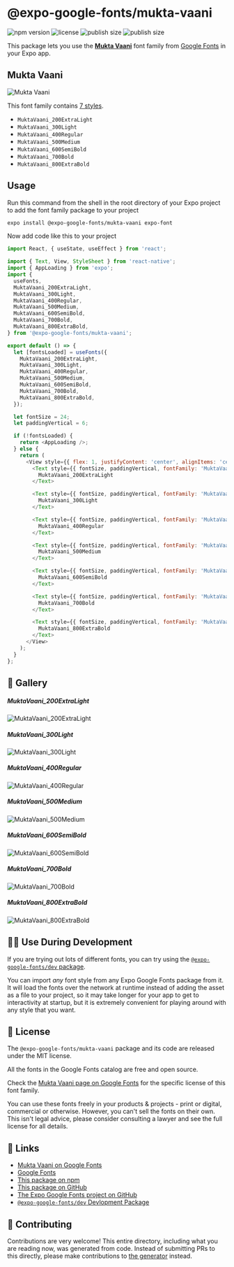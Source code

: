 # @expo-google-fonts/mukta-vaani

![npm version](https://flat.badgen.net/npm/v/@expo-google-fonts/mukta-vaani)
![license](https://flat.badgen.net/github/license/expo/google-fonts)
![publish size](https://flat.badgen.net/packagephobia/install/@expo-google-fonts/mukta-vaani)
![publish size](https://flat.badgen.net/packagephobia/publish/@expo-google-fonts/mukta-vaani)

This package lets you use the [**Mukta Vaani**](https://fonts.google.com/specimen/Mukta+Vaani) font family from [Google Fonts](https://fonts.google.com/) in your Expo app.

## Mukta Vaani

![Mukta Vaani](./font-family.png)

This font family contains [7 styles](#-gallery).

- `MuktaVaani_200ExtraLight`
- `MuktaVaani_300Light`
- `MuktaVaani_400Regular`
- `MuktaVaani_500Medium`
- `MuktaVaani_600SemiBold`
- `MuktaVaani_700Bold`
- `MuktaVaani_800ExtraBold`

## Usage

Run this command from the shell in the root directory of your Expo project to add the font family package to your project
```sh
expo install @expo-google-fonts/mukta-vaani expo-font
```

Now add code like this to your project
```js
import React, { useState, useEffect } from 'react';

import { Text, View, StyleSheet } from 'react-native';
import { AppLoading } from 'expo';
import {
  useFonts,
  MuktaVaani_200ExtraLight,
  MuktaVaani_300Light,
  MuktaVaani_400Regular,
  MuktaVaani_500Medium,
  MuktaVaani_600SemiBold,
  MuktaVaani_700Bold,
  MuktaVaani_800ExtraBold,
} from '@expo-google-fonts/mukta-vaani';

export default () => {
  let [fontsLoaded] = useFonts({
    MuktaVaani_200ExtraLight,
    MuktaVaani_300Light,
    MuktaVaani_400Regular,
    MuktaVaani_500Medium,
    MuktaVaani_600SemiBold,
    MuktaVaani_700Bold,
    MuktaVaani_800ExtraBold,
  });

  let fontSize = 24;
  let paddingVertical = 6;

  if (!fontsLoaded) {
    return <AppLoading />;
  } else {
    return (
      <View style={{ flex: 1, justifyContent: 'center', alignItems: 'center' }}>
        <Text style={{ fontSize, paddingVertical, fontFamily: 'MuktaVaani_200ExtraLight' }}>
          MuktaVaani_200ExtraLight
        </Text>

        <Text style={{ fontSize, paddingVertical, fontFamily: 'MuktaVaani_300Light' }}>
          MuktaVaani_300Light
        </Text>

        <Text style={{ fontSize, paddingVertical, fontFamily: 'MuktaVaani_400Regular' }}>
          MuktaVaani_400Regular
        </Text>

        <Text style={{ fontSize, paddingVertical, fontFamily: 'MuktaVaani_500Medium' }}>
          MuktaVaani_500Medium
        </Text>

        <Text style={{ fontSize, paddingVertical, fontFamily: 'MuktaVaani_600SemiBold' }}>
          MuktaVaani_600SemiBold
        </Text>

        <Text style={{ fontSize, paddingVertical, fontFamily: 'MuktaVaani_700Bold' }}>
          MuktaVaani_700Bold
        </Text>

        <Text style={{ fontSize, paddingVertical, fontFamily: 'MuktaVaani_800ExtraBold' }}>
          MuktaVaani_800ExtraBold
        </Text>
      </View>
    );
  }
};

```

## 🔡 Gallery

##### MuktaVaani_200ExtraLight
![MuktaVaani_200ExtraLight](./MuktaVaani_200ExtraLight.ttf.png)

##### MuktaVaani_300Light
![MuktaVaani_300Light](./MuktaVaani_300Light.ttf.png)

##### MuktaVaani_400Regular
![MuktaVaani_400Regular](./MuktaVaani_400Regular.ttf.png)

##### MuktaVaani_500Medium
![MuktaVaani_500Medium](./MuktaVaani_500Medium.ttf.png)

##### MuktaVaani_600SemiBold
![MuktaVaani_600SemiBold](./MuktaVaani_600SemiBold.ttf.png)

##### MuktaVaani_700Bold
![MuktaVaani_700Bold](./MuktaVaani_700Bold.ttf.png)

##### MuktaVaani_800ExtraBold
![MuktaVaani_800ExtraBold](./MuktaVaani_800ExtraBold.ttf.png)


## 👩‍💻 Use During Development

If you are trying out lots of different fonts, you can try using the [`@expo-google-fonts/dev` package](https://github.com/expo/google-fonts/tree/master/font-packages/dev#readme).

You can import *any* font style from any Expo Google Fonts package from it. It will load the fonts
over the network at runtime instead of adding the asset as a file to your project, so it may take longer
for your app to get to interactivity at startup, but it is extremely convenient
for playing around with any style that you want.

## 📖 License

The `@expo-google-fonts/mukta-vaani` package and its code are released under the MIT license.

All the fonts in the Google Fonts catalog are free and open source.

Check the [Mukta Vaani page on Google Fonts](https://fonts.google.com/specimen/Mukta+Vaani) for the specific license of this font family.

You can use these fonts freely in your products & projects - print or digital, commercial or otherwise. However, you can't sell the fonts on their own. This isn't legal advice, please consider consulting a lawyer and see the full license for all details.

## 🔗 Links

- [Mukta Vaani on Google Fonts](https://fonts.google.com/specimen/Mukta+Vaani)
- [Google Fonts](https://fonts.google.com/)
- [This package on npm](https://www.npmjs.com/package/@expo-google-fonts/mukta-vaani)
- [This package on GitHub](https://github.com/expo/google-fonts/tree/master/font-packages/mukta-vaani)
- [The Expo Google Fonts project on GitHub](https://github.com/expo/google-fonts)
- [`@expo-google-fonts/dev` Devlopment Package](https://github.com/expo/google-fonts/tree/master/font-packages/dev)

## 🤝 Contributing

Contributions are very welcome! This entire directory, including what you are reading now, was generated from code. Instead of submitting PRs to this directly, please make contributions to [the generator](https://github.com/expo/google-fonts/tree/master/packages/generator) instead.
